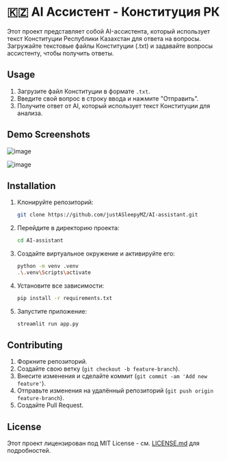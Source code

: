 # 🇰🇿 AI Ассистент - Конституция РК

Этот проект представляет собой AI-ассистента, который использует текст Конституции Республики Казахстан для ответа на вопросы. Загружайте текстовые файлы Конституции (.txt) и задавайте вопросы ассистенту, чтобы получить ответы.

## Usage

1. Загрузите файл Конституции в формате `.txt`.
2. Введите свой вопрос в строку ввода и нажмите "Отправить".
3. Получите ответ от AI, который использует текст Конституции для анализа.

## Demo Screenshots

![image](https://github.com/user-attachments/assets/897b6749-9a05-44bd-8485-2951ed499e42)

![image](https://github.com/user-attachments/assets/0e8c902c-a9dc-4063-a427-520647e8761f)

## Installation

1. Клонируйте репозиторий:
    ```bash
    git clone https://github.com/justASleepyMZ/AI-assistant.git
    ```

2. Перейдите в директорию проекта:
    ```bash
    cd AI-assistant
    ```

3. Создайте виртуальное окружение и активируйте его:
    ```bash
    python -m venv .venv
    .\.venv\Scripts\activate
    ```

4. Установите все зависимости:
    ```bash
    pip install -r requirements.txt
    ```

5. Запустите приложение:
    ```bash
    streamlit run app.py
    ```

## Contributing

1. Форкните репозиторий.
2. Создайте свою ветку (`git checkout -b feature-branch`).
3. Внесите изменения и сделайте коммит (`git commit -am 'Add new feature'`).
4. Отправьте изменения на удалённый репозиторий (`git push origin feature-branch`).
5. Создайте Pull Request.

## License

Этот проект лицензирован под MIT License - см. [LICENSE.md](LICENSE.md) для подробностей.
